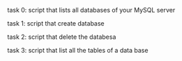 task 0: script that lists all databases of your MySQL server

task 1: script that create database

task 2: script that delete the databesa

task 3: script that list all the tables of a data base